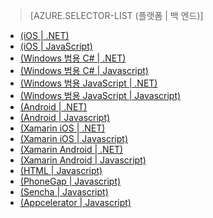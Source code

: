 > [AZURE.SELECTOR-LIST (플랫폼 | 백 엔드)]
- [(iOS | .NET)](/ko-kr/documentation/articles/mobile-services-dotnet-backend-ios-get-started/)
- [(iOS | JavaScript)](/ko-kr/documentation/articles/mobile-services-ios-get-started/)
- [(Windows 범용 C# | .NET)](/ko-kr/documentation/articles/mobile-services-dotnet-backend-windows-store-dotnet-get-started/)
- [(Windows 범용 C# | Javascript)](/ko-kr/documentation/articles/mobile-services-javascript-backend-windows-store-dotnet-get-started/)
- [(Windows 범용 JavaScript | .NET)](/ko-kr/documentation/articles/mobile-services-dotnet-backend-windows-store-javascript-get-started/)
- [(Windows 범용 JavaScript | Javascript)](/ko-kr/documentation/articles/mobile-services-javascript-backend-windows-store-javascript-get-started/)
- [(Android | .NET)](/ko-kr/documentation/articles/mobile-services-dotnet-backend-android-get-started/)
- [(Android | Javascript)](/ko-kr/documentation/articles/mobile-services-android-get-started/)
- [(Xamarin iOS | .NET)](/ko-kr/documentation/articles/mobile-services-dotnet-backend-xamarin-ios-get-started/)
- [(Xamarin iOS | Javascript)](/ko-kr/documentation/articles/partner-xamarin-mobile-services-ios-get-started/)
- [(Xamarin Android | .NET)](/ko-kr/documentation/articles/mobile-services-dotnet-backend-xamarin-android-get-started/)
- [(Xamarin Android | Javascript)](/ko-kr/documentation/articles/partner-xamarin-mobile-services-android-get-started/)
- [(HTML | Javascript)](/ko-kr/documentation/articles/mobile-services-html-get-started/)
- [(PhoneGap | Javascript)](/ko-kr/documentation/articles/mobile-services-javascript-backend-phonegap-get-started/)
- [(Sencha | Javascript)](/ko-kr/documentation/articles/partner-sencha-mobile-services-get-started/)
- [(Appcelerator | Javascript)](/ko-kr/documentation/articles/partner-appcelerator-mobile-services-javascript-backend-appcelerator-get-started/)

<!--HONumber=42-->
